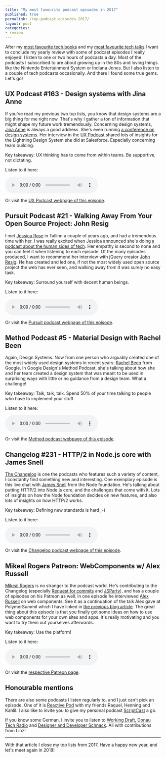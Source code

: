 ```yaml
---
title: "My most favourite podcast episodes in 2017"
published: true
permalink: /top-podcast-episodes-2017/
layout: post
categories:
- review
---
```


After my [most favourite tech books](/top-books-to-read-2017/) and my [most favourite tech talks](/top-talks-to-watch-2017/) I want to conclude my yearly review with some of podcast episodes I really enjoyed! I listen to one or two hours of podcasts a day. Most of the podcasts I subscribed to are about growing up in the 80s and loving things like the Nintendo Entertainment System or Indiana Jones. But I also listen to a couple of tech podcasts occasionally. And there I found some true gems. Let's go!

## UX Podcast #163 - Design systems with Jina Anne

If you've read my previous two top lists, you know that design systems are a big thing for me right now. That's why I gather a ton of information that might shape my future work tremendously. Concerning design systems, [Jina Anne](https://twitter.com/jina) is always a good address. She's even running [a conference on design systems](https://www.clarityconf.com/). Her interview in the [UX Podcast](https://uxpodcast.com) shared lots of insights for the Lightning Design System she did at Salesforce. Especially concerning team building.

Key takeaway: UX thinking has to come from within teams. Be supportive, not dictating. 

Listen to it here:

<audio controls class="visible" src="http://media.blubrry.com/uxpodcast/p/cdn.uxpodcast.com/uxpodcast-episode-163-jina-anne.mp3"></audio>

Or visit the [UX Podcast webpage of this episode](https://uxpodcast.com/163-design-systems-jina-anne/).

## Pursuit Podcast #21 - Walking Away From Your Open Source Project: John Resig

I met [Jessica Rose](https://twitter.com/jesslynnrose) in Tallinn a couple of years ago, and had a tremendous time with her. I was really excited when Jessica announced she's doing [a podcast about the human sides of tech](https://twitter.com/pursuitpod). Her empathy is second to none and you can feel it when listening to each episode. Of the many episodes produced, I want to recommend her interview with jQuery creator [John Resig](https://twitter.com/jeresig). He has created and led one, if not the most widely used open source project the web has ever seen, and walking away from it was surely no easy task.

Key takeaway: Surround yourself with decent human beings.

Listen to it here:

<audio controls class="visible" src="https://traffic.libsyn.com/pursuitpod/Pursuit_Podcast_021_John_Resig.mp3?dest-id=576993"></audio>

Or visit the [Pursuit podcast webpage of this episode](http://hyperurl.co/zukdmh).

## Method Podcast #5 - Material Design with Rachel Been

Again, Design Systems. Now from one person who arguably created one of the most widely used design systems in recent years: [Rachel Been](https://twitter.com/rachelbeen?lang=de) from Google. In Google Design's Method Podcast, she's talking about how she and her team created a design system that was meant to be used in surprising ways with little or no guidance from a design team. What a challenge! 

Key takeaway: Talk, talk, talk. Spend 50% of your time talking to people who have to implement your stuff.

Listen to it here:

<audio controls class="visible" src="https://traffic.libsyn.com/googledesignmethod/05.RachelBeen_from_Material.mp3"></audio>

Or visit the [Method podcast webpage of this episode](https://design.google/library/method-podcast-episode-5/).

## Changelog #231 - HTTP/2 in Node.js core with James Snell

[The Changelog](https://changelog.com) is one the podcasts who features such a variety of content, I constantly find something new and interesting. One exemplary episode is this live chat with [James Snell](https://twitter.com/jasnell) from the Node foundation. He's talking about putting HTTP/2 into Node.js core, and the challenges that come with it. Lots of insights on how the Node foundation decides on new features, and also lots of insights on how HTTP/2 works.

Key takeaway: Defining new standards is hard ;-)

Listen to it here:

<audio controls class="visible" src="https://cdn.changelog.com/uploads/podcast/231/the-changelog-231.mp3"></audio>

Or visit the [Changelog podcast webpage of this episode](https://changelog.com/podcast/231).

## Mikeal Rogers Patreon: WebComponents w/ Alex Russell

[Mikeal Rogers](https://twitter.com/mikeal) is no stranger to the podcast world. He's contributing to the Changelog (especially [Request for commits](https://changelog.com/rfc) and [JSParty](https://changelog.com/jsparty)), and has a couple of episodes on his Patreon as well. In one episode he interviewed [Alex Russell](https://twitter.com/slightlylate) on web components. See it as a continuation of the talk Alex gave at PolymerSummit which I have linked in [the previous blog article](/top-talks-to-watch-2017/). The great thing about this episode is that you finally get some ideas on how to use web components for your own sites and apps. It's really motivating and you want to try them out yourselves afterwards.

Key takeaway: Use the platform!

Listen to it here:

<audio controls class="visible" src="https://s3-us-west-1.amazonaws.com/patreon-posts/4OIQk8l9gu3VFwOhOuYOXNyBNGSPBC0p_79xqG_PDxWZpVgBIJD-xVhVIDlaXRhk.mp3"></audio>

Or visit the [respective Patreon page](https://www.patreon.com/posts/webcomponents-w-14563373).

## Honourable mentions

There are also some podcasts I listen regularly to, and I just can't pick an episode. One of it is [Reactive Pod](https://reactive.audio) with my friends Raquel, Henning and Kahlil. I also like to invite you to give my personal podcast [ScriptCast](https://soundcloud.com/scriptcast) a go.

If you know some German, I invite you to listen to [Working Draft](https://workingdraft.de), [Donau Tech Radio](https://dtr.fm) and [Designer and Developer Schnack](https://webdevs.simplecast.fm/). All with contributions from Linz!

---

With that article I close my top lists from 2017. Have a happy new year, and let's meet again in 2018!
